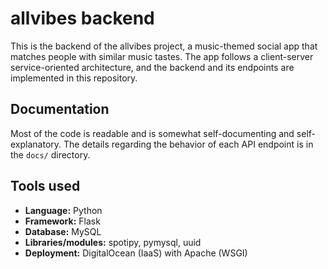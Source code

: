 # allvibes backend
This is the backend of the allvibes project, a music-themed social app that matches people with similar music tastes. The app follows a client-server service-oriented architecture, and the backend and its endpoints are implemented in this repository.

## Documentation
Most of the code is readable and is somewhat self-documenting and self-explanatory. The details regarding the behavior of each API endpoint is in the `docs/` directory.

## Tools used
* **Language:** Python
* **Framework:** Flask
* **Database:** MySQL
* **Libraries/modules:** spotipy, pymysql, uuid
* **Deployment:** DigitalOcean (IaaS) with Apache (WSGI)
